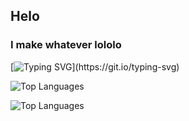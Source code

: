 ## Helo

### I make whatever lololo

[![Typing SVG](https://readme-typing-svg.demolab.com/?lines=I+need+love+:fire:)](https://git.io/typing-svg)

![Top Languages](https://github-readme-stats.vercel.app/api/top-langs?username=gioseaxmc&show_icons=true&theme=tokyonight&layout=compact)

![Top Languages](https://github-readme-stats.vercel.app/api?username=gioseaxmc&show_icons=true&theme=tokyonight&layout=compact)
